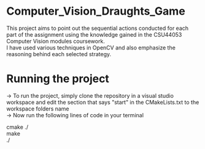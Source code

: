 # Computer_Vision_Draughts_Game
This project aims to point out the sequential actions conducted for each part of the assignment using the knowledge gained in the CSU44053 Computer Vision modules coursework. <br />
I have used various techniques in OpenCV and also emphasize the reasoning behind each selected strategy. <br />

# Running the project
-> To run the project, simply clone the repository in a visual studio workspace and edit the section that says "start" in the CMakeLists.txt to the workspace folders name <br />
-> Now run the following lines of code in your terminal <br />

cmake ./ <br />
make <br />
./<workspace folder name>
